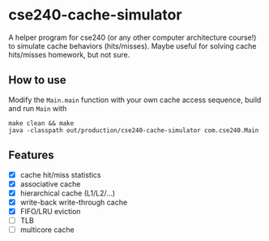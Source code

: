 # cse240-cache-simulator
A helper program for cse240 (or any other computer architecture course!) to 
simulate cache behaviors (hits/misses). Maybe useful for solving cache 
hits/misses homework, but not sure.

## How to use
Modify the `Main.main` function with your own cache access sequence, build and 
run `Main` with
```shell
make clean && make
java -classpath out/production/cse240-cache-simulator com.cse240.Main
```

## Features
- [x] cache hit/miss statistics
- [x] associative cache
- [x] hierarchical cache (L1/L2/...)
- [x] write-back write-through cache
- [x] FIFO/LRU eviction
- [ ] TLB
- [ ] multicore cache